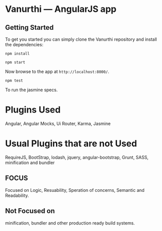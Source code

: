 # Vanurthi — AngularJS app

## Getting Started

To get you started you can simply clone the Vanurthi repository and install the dependencies:


```
npm install
```

```
npm start
```


Now browse to the app at `http://localhost:8000/`.

```
npm test
```

To run the jasmine specs.


# Plugins Used
Angular, Angular Mocks, Ui Router, Karma, Jasmine

# Usual Plugins that are not Used
RequireJS, BootStrap, lodash, jquery, angular-bootstrap, Grunt, SASS, minification and bundler


## FOCUS
Focused on Logic, Resuability, Speration of concerns, Semantic and Readability.

## Not Focused on
minification, bundler and other production ready build systems.
